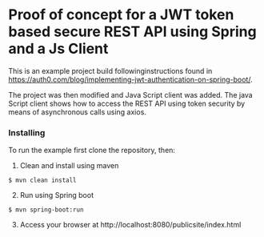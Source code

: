 
# Proof of concept for a JWT token based secure REST API using Spring and a Js Client

This is an example project build followinginstructions found in  https://auth0.com/blog/implementing-jwt-authentication-on-spring-boot/.

The project was then modified and Java Script client was added. The java Script client shows how to access 
the REST API using token security by means of asynchronous calls using axios.

### Installing

To run the example first clone the repository, then:

1. Clean and install using maven

```
$ mvn clean install
```

2. Run using Spring boot

```
$ mvn spring-boot:run
```

3. Access your browser at http://localhost:8080/publicsite/index.html

